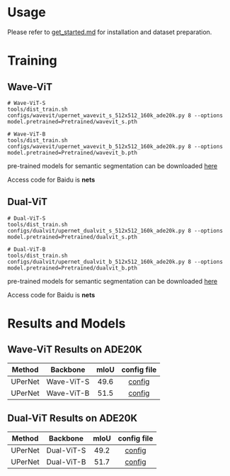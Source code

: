# Usage
Please refer to [get_started.md](https://github.com/open-mmlab/mmsegmentation/blob/master/docs/en/get_started.md#installation) for installation and dataset preparation.

# Training
## Wave-ViT
```
# Wave-ViT-S
tools/dist_train.sh configs/wavevit/upernet_wavevit_s_512x512_160k_ade20k.py 8 --options model.pretrained=Pretrained/wavevit_s.pth

# Wave-ViT-B
tools/dist_train.sh configs/wavevit/upernet_wavevit_b_512x512_160k_ade20k.py 8 --options model.pretrained=Pretrained/wavevit_b.pth
```
pre-trained models for semantic segmentation can be downloaded [here](https://pan.baidu.com/s/1pWlyXad9IQIOMQNuotqPiw)

Access code for Baidu is **nets**

## Dual-ViT
```
# Dual-ViT-S
tools/dist_train.sh configs/dualvit/upernet_dualvit_s_512x512_160k_ade20k.py 8 --options model.pretrained=Pretrained/dualvit_s.pth

# Dual-ViT-B
tools/dist_train.sh configs/dualvit/upernet_dualvit_b_512x512_160k_ade20k.py 8 --options model.pretrained=Pretrained/dualvit_b.pth
```

pre-trained models for semantic segmentation can be downloaded [here](https://pan.baidu.com/s/14eufLJprx3Ug1cOPVc2H_g)

Access code for Baidu is **nets**

# Results and Models
## Wave-ViT Results on ADE20K
| Method |  Backbone | mIoU | config file | 
| :------------: | :------------: | :------------: | :------------: | 
| UPerNet | Wave-ViT-S  | 49.6 | [config](configs/wavevit/upernet_wavevit_s_512x512_160k_ade20k.py)   |
| UPerNet | Wave-ViT-B  | 51.5 | [config](configs/wavevit/upernet_wavevit_b_512x512_160k_ade20k.py)   |

## Dual-ViT Results on ADE20K
| Method |  Backbone | mIoU | config file | 
| :------------: | :------------: | :------------: | :------------: | 
| UPerNet | Dual-ViT-S  | 49.2 | [config](configs/dualvit/upernet_dualvit_s_512x512_160k_ade20k.py)   |
| UPerNet | Dual-ViT-B  | 51.7 | [config](configs/dualvit/upernet_dualvit_b_512x512_160k_ade20k.py)   |
